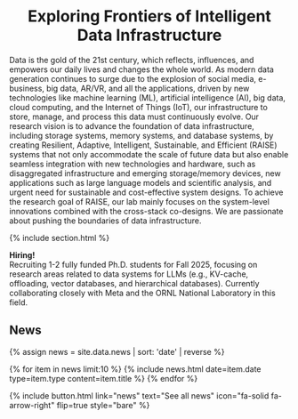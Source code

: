 ---
---

<h1 style="text-align:center"> Exploring Frontiers of Intelligent Data Infrastructure </h1>

Data is the gold of the 21st century, which reflects, influences, and empowers our daily lives and changes the whole world. As modern data generation continues to surge due to the explosion of social media, e-business, big data, AR/VR, and all the applications, driven by new technologies like machine learning (ML), artificial intelligence (AI), big data, cloud computing, and the Internet of Things (IoT), our infrastructure to store, manage, and process this data must continuously evolve. Our research vision is to advance the foundation of data infrastructure, including storage systems, memory systems, and database systems, by creating Resilient, Adaptive, Intelligent, Sustainable, and Efficient (RAISE) systems that not only accommodate the scale of future data but also enable seamless integration with new technologies and hardware, such as disaggregated infrastructure and emerging storage/memory devices, new applications such as large language models and scientific analysis, and urgent need for sustainable and cost-effective system designs. To achieve the research goal of RAISE, our lab mainly focuses on the system-level innovations combined with the cross-stack co-designs. We are passionate about pushing the boundaries of data infrastructure.

{% include section.html %}

<b>Hiring!</b> <br>
Recruiting 1-2 fully funded Ph.D. students for Fall 2025, focusing on research areas related to data systems for LLMs (e.g., KV-cache, offloading, vector databases, and hierarchical databases). Currently collaborating closely with Meta and the ORNL National Laboratory in this field.

## News

{% assign news = site.data.news 
  | sort: 'date'
  | reverse
%}

{% for item in news limit:10 %}
{%
  include news.html
  date=item.date
  type=item.type
  content=item.title
%}
{% endfor %}

{%
  include button.html
  link="news"
  text="See all news"
  icon="fa-solid fa-arrow-right"
  flip=true
  style="bare"
%}

<!-- Dummy Code using Glide.js -->
<!-- <div class="glide">
  <div class="glide__track" data-glide-el="track">
    <ul class="glide__slides">
      <li class="glide__slide">0</li>
      <li class="glide__slide">1</li>
      <li class="glide__slide">2</li>
    </ul>
  </div>
</div>

<script>
  new Glide('.glide').mount()
</script> -->


<!-- Dummy Code using Glider.js -->
<!-- <div class="glider">
  <div> 1 </div>
  <div> 2 </div>
  <div> 3 </div>
</div>

<script>
  new Glider(document.querySelector('.glider'), {
    slidesToShow: 1,
    dots: '#dots',
    draggable: true,
    arrows: {
      prev: '.glider-prev',
      next: '.glider-next'
    }
  });
</script> -->
